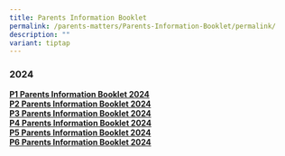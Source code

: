```yaml
---
title: Parents Information Booklet
permalink: /parents-matters/Parents-Information-Booklet/permalink/
description: ""
variant: tiptap
---
```

<h3><strong>2024</strong></h3><p><strong><a href="/files/Parents Matter/2024/Primary_1_Parents_Information_Booklet_2024.pdf" rel="noopener noreferrer nofollow" target="_blank">P1 Parents Information Booklet 2024</a></strong> <br><strong><a href="/files/Parents Matter/2024/Primary_2_Parents_Information_Booklet_2024.pdf" rel="noopener noreferrer nofollow" target="_blank">P2 Parents Information Booklet 2024</a></strong> <br><strong><a href="/files/Parents Matter/2024/Primary_3_Parents_Information_Booklet_2024.pdf" rel="noopener noreferrer nofollow" target="_blank">P3 Parents Information Booklet 2024</a></strong> <br><strong><a href="/files/Parents Matter/2024/Primary_4_Parents_Information_Booklet_2024.pdf" rel="noopener noreferrer nofollow" target="_blank">P4 Parents Information Booklet 2024</a></strong> <br><strong><a href="/files/Parents Matter/2024/Primary_5_Parents_Information_Booklet_2024.pdf" rel="noopener noreferrer nofollow" target="_blank">P5 Parents Information Booklet 2024</a></strong> <br><strong><a href="/files/Parents Matter/2024/Primary_6_Parents_Information_Booklet_2024.pdf" rel="noopener noreferrer nofollow" target="_blank">P6 Parents Information Booklet 2024</a></strong></p>